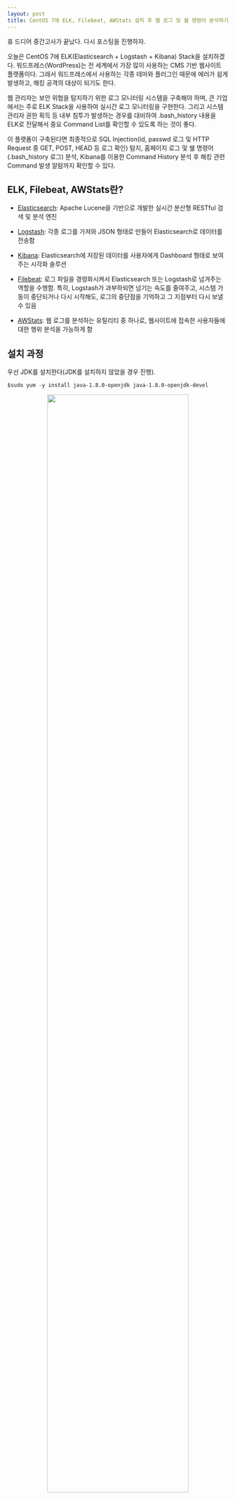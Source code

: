 ```yaml
---
layout: post
title: CentOS 7에 ELK, Filebeat, AWStats 설치 후 웹 로그 및 쉘 명령어 분석하기
---
```


휴 드디어 중간고사가 끝났다. 다시 포스팅을 진행하자.

오늘은 CentOS 7에 ELK(Elasticsearch + Logstash + Kibana) Stack을 설치하겠다. 워드프레스(WordPress)는 전 세계에서 가장 많이 사용하는 CMS 기반 웹사이트 플랫폼이다. 그래서 워드프레스에서 사용하는 각종 테마와 플러그인 때문에 에러가 쉽게 발생하고, 해킹 공격의 대상이 되기도 한다.

웹 관리자는 보안 위협을 탐지하기 위한 로그 모니터링 시스템을 구축해야 하며, 큰 기업에서는 주로 ELK Stack을 사용하여 실시간 로그 모니터링을 구현한다. 그리고 시스템 관리자 권한 획득 등 내부 침투가 발생하는 경우를 대비하여 .bash_history 내용을 ELK로 전달해서 중요 Command List를 확인할 수 있도록 하는 것이 좋다.

이 플랫폼이 구축된다면 최종적으로 SQL Injection(id, passwd 로그 및 HTTP Request 중 GET, POST, HEAD 등 로그 확인) 탐지, 홈페이지 로그 및 쉘 명령어(.bash_history 로그) 분석, Kibana를 이용한 Command History 분석 후 해킹 관련 Command 발생 알람까지 확인할 수 있다.

## ELK, Filebeat, AWStats란?

- [Elasticsearch](https://www.elastic.co/kr/products/elasticsearch): Apache Lucene을 기반으로 개발한 실시간 분산형 RESTful 검색 및 분석 엔진

- [Logstash](https://www.elastic.co/kr/products/logstash): 각종 로그를 가져와 JSON 형태로 만들어 Elasticsearch로 데이터를 전송함

- [Kibana](https://www.elastic.co/kr/products/kibana): Elasticsearch에 저장된 데이터를 사용자에게 Dashboard 형태로 보여주는 시각화 솔루션

- [Filebeat](https://www.elastic.co/kr/products/beats/filebeat): 로그 파일을 경령화시켜서 Elasticsearch 또는 Logstash로 넘겨주는 역할을 수행함. 특히, Logstash가 과부하되면 넘기는 속도를 줄여주고, 시스템 가동이 중단되거나 다시 시작해도, 로그의 중단점을 기억하고 그 지점부터 다시 보낼 수 있음

- [AWStats](https://awstats.sourceforge.io/): 웹 로그를 분석하는 유틸리티 중 하나로, 웹사이트에 접속한 사용자들에 대한 행위 분석을 가능하게 함

## 설치 과정

우선 JDK를 설치한다(JDK를 설치하지 않았을 경우 진행).

`$sudo yum -y install java-1.8.0-openjdk java-1.8.0-openjdk-devel`

<p align="center">
  <img
  src="https://raw.githubusercontent.com/henrychoi7/henrychoi7.github.io/master/img/171028/jdk1.png"
  width="80%">
</p>

그리고, 아래 환경변수를 `/etc/profile`에 추가하고 적용한다.

```shell
$sudo vim /etc/profile

# 아래 내용 추가
export JAVA_HOME=/usr/lib/jvm/java-1.8.0-openjdk-1.8.0.102-1.b14.el7_2.x86_64
export PATH=$PATH:$JAVA_HOME/bin
export CLASSPATH=.:$JAVA_HOME/jre/lib:$JAVA_HOME/lib:$JAVA_HOME/lib/tools.jar

# 환경변수 등록
$source /etc/profile
```

<p align="center">
  <img
  src="https://raw.githubusercontent.com/henrychoi7/henrychoi7.github.io/master/img/171028/jdk2.png"
  width="80%">
</p>

그리고, 서버에서 bash_history(syslog에 기록), Apache httpd 로그를 설정한다(로그를 기록하도록 설정했으면 할 필요 없음). bash_history 같은 경우는 logger를 통해 syslog에 기록할 수 있도록 지정했다.

```bash
$sudo vim /etc/profile.d/cmd.sh

# 아래 내용 추가
function history_to_syslog
{
  declare cmd
  who=$(whoami)
  cmd=$(history 1)
  TTY=`tty`
  HISNAME="`basename $TTY`"
  ip=`who |grep pts/${HISNAME} |cut -f 2 -d \(|cut -f 1 -d \)`

  logger -p local7.notice -- IP=$ip USER=$who, PID=$$, PWD=$PWD, CMD=$cmd
}
trap history_to_syslog DEBUG || EXIT

HISTSIZE=10000
HISTFILESIZE=1000000
HISTTIMEFORMAT="%F %T "

export PATH USER LOGNAME MAIL HOSTNAME HISTSIZE HISTFILESIZE HISTTIMEFORMAT INPUTRC

declare -r HISTFILE

# 환경변수 등록
$sudo source /etc/profile.d/cmd.sh

# syslog 설정
$sudo vim /etc/rsyslog.conf
# 아래 내용 추가
local7.notice    /var/log/bash_history
```

<p align="center">
  <img
  src="https://raw.githubusercontent.com/henrychoi7/henrychoi7.github.io/master/img/171028/syslog.png"
  width="80%">
</p>

이제 사용자의 명령어가 .bash_history 파일에 기록된다. 그리고 Apache httpd 로그를 설정하자. 웹에서 데이터를 보낼 때, GET에는 URL로 데이터의 정보가 대략적으로 표시되고, POST는 패킷 Body에 담아져서 데이터가 보이지 않는다. 그래서 Apache(v2.4.29 기준)는 기본적으로 POST 방식으로 데이터를 전송할 때 Body 내용을 로그로 남길 수 있도록 Apache의 모듈 [mod_dumpio](https://httpd.apache.org/docs/2.4/mod/mod_dumpio.html) 또는 [mod_dumpost](https://github.com/danghvu/mod_dumpost)를 사용한다. 이 모듈은 따로 설치할 필요없이 간단하게 파일만 수정하면 사용할 수 있다(여기서는 서버에 SSL을 적용했기 때문에 ssl.conf를 수정했다. 만약에 SSL을 사용하지 않는다면 httpd.conf를 수정하면 된다).

<p align="center">
  <img
  src="https://raw.githubusercontent.com/henrychoi7/henrychoi7.github.io/master/img/171028/mod_dumpost.png"
  width="80%">
</p>
> mod_dumpost 모듈 설치 화면

```bash
$sudo vim /etc/httpd/conf.d/ssl.conf

<VirtualHost _default_:443>
...
# 아래 내용 추가(여기서는 mod_dumpio 사용)
LoadModule dumpio_module modules/mod_dumpio.so

ErrorLog logs/ssl_error_log
TransferLog logs/ssl_access_log

# LogLevel warn 이상으로 설정해야 함
DumpIOInput On
LogLevel dumpio:trace7
```

이제 POST Body의 로그가 ssl_error_log 파일에 남을 것이다. 다음은 ELK 순서대로 하나씩 설치를 진행한다.

### 1. Elasticsearch

`/etc/yum.repos.d/`에 elasticsearch.repo 내용을 추가한다.

```bash
[elasticsearch-5.x]
name=Elasticsearch repository for 5.x packages
baseurl=https://artifacts.elastic.co/packages/5.x/yum
gpgcheck=1
gpgkey=https://artifacts.elastic.co/GPG-KEY-elasticsearch
enabled=1
autorefresh=1
type=rpm-md
```

이제 `yum`으로 설치한다.

`$sudo yum -y install elasticsearch`

<p align="center">
  <img
  src="https://raw.githubusercontent.com/henrychoi7/henrychoi7.github.io/master/img/171028/elastic.png"
  width="80%">
</p>

### 2. Logstash

위의 Elasticsearch 설치 과정과 동일하다.

```bash
$sudo vim /etc/yum.repos.d/logstash.repo

# 아래 내용 추가
[logstash-5.x]
name=Elastic repository for 5.x packages
baseurl=https://artifacts.elastic.co/packages/5.x/yum
gpgcheck=1
gpgkey=https://artifacts.elastic.co/GPG-KEY-elasticsearch
enabled=1
autorefresh=1
type=rpm-md

# 설치
$sudo yum -y install logstash
```

<p align="center">
  <img
  src="https://raw.githubusercontent.com/henrychoi7/henrychoi7.github.io/master/img/171028/logstash.png"
  width="80%">
</p>

### 3. Kibana

위의 Elasticsearch 설치 과정과 동일하다.

```bash
$sudo vim /etc/yum.repos.d/kibana.repo

# 아래 내용 추가
[kibana-5.x]
name=Kibana repository for 5.x packages
baseurl=https://artifacts.elastic.co/packages/5.x/yum
gpgcheck=1
gpgkey=https://artifacts.elastic.co/GPG-KEY-elasticsearch
enabled=1
autorefresh=1
type=rpm-md

# 설치
$sudo yum -y install kibana
```

<p align="center">
  <img
  src="https://raw.githubusercontent.com/henrychoi7/henrychoi7.github.io/master/img/171028/kibana1.png"
  width="80%">
</p>

Kibana를 설치했으면 Host(호스트), Name(이름), SSL(해도 되고 안 해도 됨)을 설정한다. SSL 설정을 했을 경우 SSL 인증서의 권한도 같이 수정해야 한다. 만약에 시스템에서 방화벽을 사용하면 포트 설정도 추가한다.

```bash
$sudo vim /etc/kibana/kibana.yml

# 서버 호스트 및 이름 입력(여기서는 gachon.com 사용)
server.host: "127.0.0.1"

server.name: "gachon.com"

# 로그가 담긴 Elasticsearch 주소 입력
elasticsearch.url: "http://127.0.0.1:9200"

# SSL 설정
# 서버를 내부에서만 사용하면 할 필요는 없다. 하지만, 외부에서 연결하여 사용할 경우에는 보안성을 위해 SSL 설정을 반드시 해야 한다.
server.ssl.enabled: true

# .crt 파일 경로 입력
server.ssl.certificate:

# .key 파일 경로 입력
server.ssl.key:

# SSL 인증서 권한 수정
$sudo chown kibana. 경로(.crt와 .key 파일 둘 다 설정해야 함)

# 필요시 방화벽 설정
$sudo firewall-cmd --add-port=5601/tcp --permanent
$sudo firewall-cmd --reload
```

### 4. Filebeat

마찬가지로 Elasticsearch 설치 과정과 동일하다.

```bash
$sudo /etc/yum.repos.d/elastic.repo

# 아래 내용 추가
[elastic-5.x]
name=Elastic repository for 5.x packages
baseurl=https://artifacts.elastic.co/packages/5.x/yum
gpgcheck=1
gpgkey=https://artifacts.elastic.co/GPG-KEY-elasticsearch
enabled=1
autorefresh=1
type=rpm-md

# 설치
$sudo yum install -y filebeat
```

설치가 완료되면 Filebeat에서 보낼 로그의 경로를 설정한다. 여기서는 Logstash를 사용하므로, output 쪽에 logstash로 지정한다.

```bash
$sudo vim /etc/filebeat/filebeat.yml

# 아래 내용 추가
filebeat.prospector:
- input_type: log
  paths:
    # 쉘 명령어들을 기록한 로그
    - /var/log/bash_history
    # MySQL 로그
    - /var/log/mysql/*
    # Apache httpd 로그
    - /var/log/httpd/*

output.logstash:
  hosts: ["127.0.0.1:5044"]
```

그리고, Filebeat로 보내진 로그를 Elasticsearch로 보내는 설정을 한다. 참고로 Filebeat 외 다른 beat(Metricbeat, Packetbeat, Heartbeat, Winlogbeat 등)에서 보낸 로그를 포함하여 이를 모두 Logstash에서 직접 로그를 보낼 수 있다.

```bash
$sudo vim /etc/logstash/conf.d/filebeat.conf

# 아래 내용 추가
input {
  beats {
    port => 5044
    host => "0.0.0.0"
  }
}
output {
  elasticsearch {
    hosts => ["http://127.0.0.1:9200"]
    index => "%{[@metadata][beat]}-%{+YYYY.MM.dd}"
    document_type => "%{[@metadata][type]}"
  }
}
```

이제 Kibana에서 위에서 설정한 로그를 확인할 수 있다.

```bash
# 서비스 모두 재시작
systemctl restart elasticsearch
systemctl restart logstash
systemctl restart kibana
systemctl restart filebeat
```

혹시 서비스 시작 도중 시스템이 느려지면 RAM 4GB 이상 설정한다. 이제 `http://127.0.0.1:5601`에 접속하면 Kibana가 정상적으로 실행된다. 처음에 Index Pattern이 없다고 나온다. 그러면 `curl localhost:9200/_cat/indices?v` 명령어를 실행해서 Elasticsearch에 저장된 Index Pattern을 확인하고 Kibana에 추가하면 된다(여기서는 filebeat-\*로 추가했다. Index Pattern은 추후 원하는 대로 수정 가능하므로 참고할 것). 이제 Dashboard 혹은 Discover 메뉴에서 보고 싶은 로그를 필터링하여 볼 수 있다.

<p align="center">
  <img
  src="https://raw.githubusercontent.com/henrychoi7/henrychoi7.github.io/master/img/171028/curl.png"
  width="80%">
</p>
> `curl localhost:9200/_cat/indices?v` 실행 결과

<p align="center">
  <img
  src="https://raw.githubusercontent.com/henrychoi7/henrychoi7.github.io/master/img/171028/kibana2.png"
  width="80%">
</p>
> Index Pattern 설정

<p align="center">
  <img
  src="https://raw.githubusercontent.com/henrychoi7/henrychoi7.github.io/master/img/171028/sql_injection.png"
  width="80%">
</p>
> SQL Injection 공격 시도 MySQL 로그

<p align="center">
  <img
  src="https://raw.githubusercontent.com/henrychoi7/henrychoi7.github.io/master/img/171028/command.png"
  width="80%">
</p>
> 사용자가 su 명령어를 입력한 로그를 추출한 결과(원하는 Command List를 입력해서 로그를 확인 가능)

마지막으로, SQL Injection 공격 시도가 있을 때 `ssl_error_log`에서 아래처럼 POST Body 메시지를 볼 수 있다. Logstash 덕분에 JSON 형식으로 잘 넘어온다.

<p align="center">
  <img
  src="https://raw.githubusercontent.com/henrychoi7/henrychoi7.github.io/master/img/171028/post1.png"
  width="80%">
</p>

<p align="center">
  <img
  src="https://raw.githubusercontent.com/henrychoi7/henrychoi7.github.io/master/img/171028/post2.png"
  width="80%">
</p>

### 5. AWStats

`yum -y install awstats`로 설치한 후 설정 파일을 수정한다.

`$sudo /usr/share/awstats/tools/awstats_configure.pl`

위 파일을 열어서 도메인 이름과 config 파일의 경로를 지정한다(여기서는 도메인 이름으로 gachon.com을 사용했다). 그리고, 마지막으로 config 파일을 수정한다.

```bash
# config 파일 수정(여기서는 gachon.com으로 사용함)
$sudo vim /etc/awstats/awstats.gachon.com.conf

# 아래 내용 추가
LogFile="/var/log/httpd/access_log"
Lang="ko"
```

AWStats를 실행하려면 아래 명령어처럼 입력하면 된다.

`/usr/local/awstats/wwwroot/cgi-bin/awstats.pl -update -config=www.gachon.com`

웹 브라우저를 실행해서 다음 URL: `http://www.gachon.com/awstats/awstats.pl?config=www.gachon.com`처럼 주소창에 입력해서 들어가면 아래와 같이 AWStats 웹 로그를 다양한 형태로 확인할 수 있다.

<p align="center">
  <img
  src="https://raw.githubusercontent.com/henrychoi7/henrychoi7.github.io/master/img/171028/awstats.png"
  width="80%">
</p>
